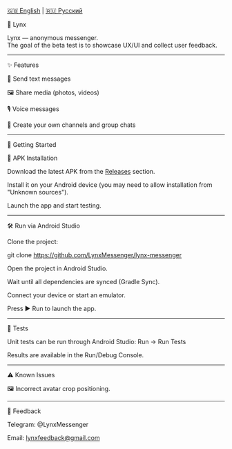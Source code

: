 [🇬🇧 English](README.md) | [🇷🇺 Русский](README.ru.md)

🦊 Lynx

Lynx — anonymous messenger.  
The goal of the beta test is to showcase UX/UI and collect user feedback.

---

✨ Features  

📩 Send text messages  

🖼️ Share media (photos, videos)  

🎙️ Voice messages  

👥 Create your own channels and group chats  

---

🚀 Getting Started  

📱 APK Installation  

Download the latest APK from the [Releases](https://github.com/LynxMessenger/lynx-messenger/releases/latest) section.  

Install it on your Android device (you may need to allow installation from "Unknown sources").  

Launch the app and start testing.  

---

🛠️ Run via Android Studio  

Clone the project:  

git clone https://github.com/LynxMessenger/lynx-messenger

Open the project in Android Studio.

Wait until all dependencies are synced (Gradle Sync).

Connect your device or start an emulator.

Press ▶️ Run to launch the app.

---

🧪 Tests

Unit tests can be run through Android Studio:
Run → Run Tests

Results are available in the Run/Debug Console.

---

⚠️ Known Issues

🖼️ Incorrect avatar crop positioning.

---

📢 Feedback

Telegram: @LynxMessenger

Email: lynxfeedback@gmail.com

